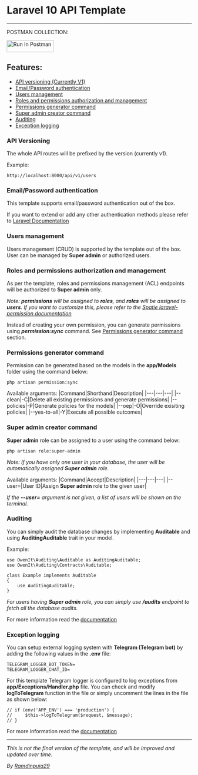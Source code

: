 # Laravel 10 API Template

---

POSTMAN COLLECTION:

[<img src="https://run.pstmn.io/button.svg" alt="Run In Postman" style="width: 128px; height: 32px;">](https://app.getpostman.com/run-collection/12320182-6fcac736-ede7-433f-8f2d-67ed43b992e0?action=collection%2Ffork&source=rip_markdown&collection-url=entityId%3D12320182-6fcac736-ede7-433f-8f2d-67ed43b992e0%26entityType%3Dcollection%26workspaceId%3D6b862512-f677-440f-a1d0-e79ff8671d6a)

## Features:

-   [API versioning (Currently V1)](#api-versioning)
-   [Email/Password authentication](#emailpassword-authentication)
-   [Users management](#users-management)
-   [Roles and permissions authorization and management](#roles-and-permissions-authorization-and-management)
-   [Permissions generator command](#permissions-generator-command)
-   [Super admin creator command](#super-admin-creator-command)
-   [Auditing](#auditing)
-   [Exception logging](#exception-logging)

### API Versioning

The whole API routes will be prefixed by the version (currently v1).

Example:

```
http://localhost:8000/api/v1/users
```

### Email/Password authentication

This template supports email/password authentication out of the box.

If you want to extend or add any other authentication methods please refer to [Laravel Documentation](https://laravel.com/docs/10.x/authentication)

### Users management

Users management (CRUD) is supported by the template out of the box. User can be managed by **Super admin** or authorized users.

### Roles and permissions authorization and management

As per the template, roles and permissions management (ACL) endpoints will be authorized to **Super admin** only.

_Note: **permissions** will be assigned to **roles**, and **roles** will be assigned to **users**. If you want to customize this, please refer to the [Spatie laravel-permission documentation](https://spatie.be/docs/laravel-permission/v6/introduction)_

Instead of creating your own permission, you can generate permissions using _**permission:sync**_ command. See [Permissions generator command](#permissions-generator-command) section.

### Permissions generator command

Permission can be generated based on the models in the **app/Models** folder using the command below:

```
php artisan permission:sync
```

Available arguments:
|Command|Shorthand|Description|
|---|---|---|
|--clean|-C|Delete all existing permissions and generate permissions|
|--policies|-P|Generate policies for the models|
|--oep|-O|Override exisiting policies|
|--yes-to-all|-Y|Execute all possible outcomes|

### Super admin creator command

**Super admin** role can be assigned to a user using the command below:

```
php artisan role:super-admin
```

_Note: If you have only one user in your database, the user will be automatically assigned **Super admin** role._

Available arguments:
|Command|Accept|Description|
|---|---|---|
|--user=|User ID|Assign **Super admin** role to the given user|

_If the **--user=** argument is not given, a list of users will be shown on the terminal._

### Auditing

You can simply audit the database changes by implementing **Auditable** and using **AuditingAuditable** trait in your model.

Example:

```
use OwenIt\Auditing\Auditable as AuditingAuditable;
use OwenIt\Auditing\Contracts\Auditable;

class Example implements Auditable
{
    use AuditingAuditable;
}
```

_For users having **Super admin** role, you can simply use **/audits** endpoint to fetch all the database audits._

For more information read the [documentation](https://laravel-auditing.com/)

### Exception logging

You can setup external logging system with **Telegram (Telegram bot)** by adding the following values in the **.env** file:

```
TELEGRAM_LOGGER_BOT_TOKEN=
TELEGRAM_LOGGER_CHAT_ID=
```

For this template Telegram logger is configured to log exceptions from **app/Exceptions/Handler.php** file. You can check and modify **logToTelegram** function in the file or simply uncomment the lines in the file as shown below:

```
// if (env('APP_ENV') === 'production') {
//     $this->logToTelegram($request, $message);
// }
```

For more information read the [documentation](https://github.com/grkamil/laravel-telegram-logging)

---

_This is not the final version of the template, and will be improved and updated over time._

_By [Ramdinpuia29](https://github.com/Ramdinpuia29)_
